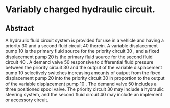 # Variably charged hydraulic circuit.

## Abstract
A hydraulic fluid circuit system is provided for use in a vehicle and having a priority 30 and a second fluid circuit 40 therein. A variable displacement pump 10 is the primary fluid source for the priority circuit 30 , and a fixed displacement pump 20 is the primary fluid source for the second fluid circuit 40 . A demand valve 50 responsive to differential fluid pressure between the priority circuit 30 and the output of the variable displacement pump 10 selectively switches increasing amounts of output from the fixed displacement pump 20 into the priority circuit 30 in proportion to the output of the variable displacement pump 10 . The demand valve 50 includes a three positioned spool valve. The priority circuit 30 may include a hydraulic steering system, and the second fluid circuit 40 may include an implement or accessory circuit.